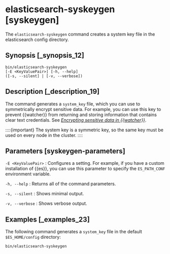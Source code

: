 # elasticsearch-syskeygen [syskeygen]

The `elasticsearch-syskeygen` command creates a system key file in the elasticsearch config directory.


## Synopsis [_synopsis_12] 

```shell
bin/elasticsearch-syskeygen
[-E <KeyValuePair>] [-h, --help]
([-s, --silent] | [-v, --verbose])
```


## Description [_description_19] 

The command generates a `system_key` file, which you can use to symmetrically encrypt sensitive data. For example, you can use this key to prevent {{watcher}} from returning and storing information that contains clear text credentials. See [*Encrypting sensitive data in {{watcher}}*](encrypting-data.md).

::::{important} 
The system key is a symmetric key, so the same key must be used on every node in the cluster.
::::



## Parameters [syskeygen-parameters] 

`-E <KeyValuePair>`
:   Configures a setting. For example, if you have a custom installation of {{es}}, you can use this parameter to specify the `ES_PATH_CONF` environment variable.

`-h, --help`
:   Returns all of the command parameters.

`-s, --silent`
:   Shows minimal output.

`-v, --verbose`
:   Shows verbose output.


## Examples [_examples_23] 

The following command generates a `system_key` file in the default `$ES_HOME/config` directory:

```sh
bin/elasticsearch-syskeygen
```

